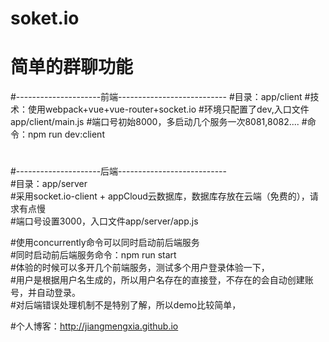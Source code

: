# soket.io
# 简单的群聊功能


#---------------------前端---------------------------
#目录：app/client
#技术：使用webpack+vue+vue-router+socket.io
#环境只配置了dev,入口文件app/client/main.js
#端口号初始8000，多启动几个服务一次8081,8082....
#命令：npm run dev:client

#

#---------------------后端---------------------------<br/>
#目录：app/server<br/>
#采用socket.io-client + appCloud云数据库，数据库存放在云端（免费的），请求有点慢<br/>
#端口号设置3000，入口文件app/server/app.js<br/>


#使用concurrently命令可以同时启动前后端服务<br/>
#同时启动前后端服务命令：npm run start<br/>
#体验的时候可以多开几个前端服务，测试多个用户登录体验一下，<br/>
#用户是根据用户名生成的，所以用户名存在的直接登，不存在的会自动创建账号，并自动登录。<br/>
#对后端错误处理机制不是特别了解，所以demo比较简单，<br/>

#个人博客：http://jiangmengxia.github.io
